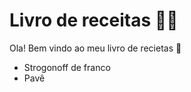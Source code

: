 # Livro de receitas :woman_cook:

Ola! Bem vindo ao meu livro de recietas :wave:

- Strogonoff de franco
- Pavê
